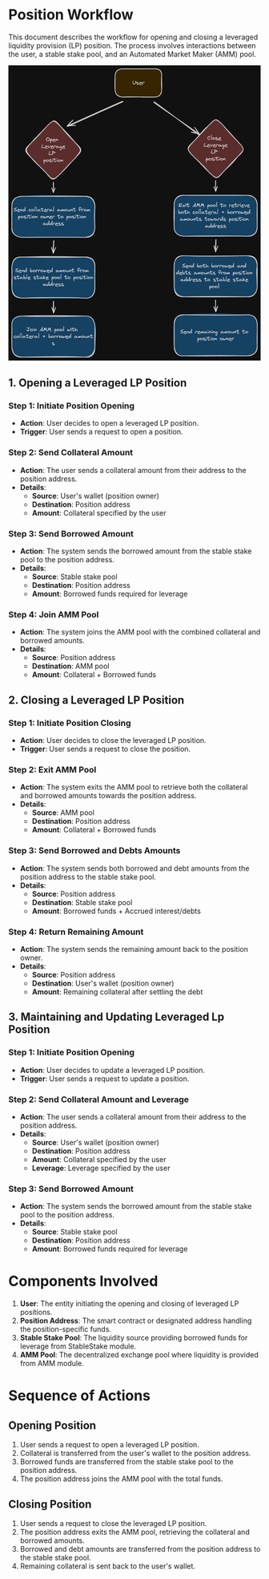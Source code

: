 <!--
order: 6
-->

# Position Workflow

This document describes the workflow for opening and closing a leveraged liquidity provision (LP) position. The process involves interactions between the user, a stable stake pool, and an Automated Market Maker (AMM) pool.

![Position Workflow](./assets/position_workflow.png)

## 1. Opening a Leveraged LP Position

### Step 1: Initiate Position Opening

- **Action**: User decides to open a leveraged LP position.
- **Trigger**: User sends a request to open a position.

### Step 2: Send Collateral Amount

- **Action**: The user sends a collateral amount from their address to the position address.
- **Details**:
  - **Source**: User's wallet (position owner)
  - **Destination**: Position address
  - **Amount**: Collateral specified by the user

### Step 3: Send Borrowed Amount

- **Action**: The system sends the borrowed amount from the stable stake pool to the position address.
- **Details**:
  - **Source**: Stable stake pool
  - **Destination**: Position address
  - **Amount**: Borrowed funds required for leverage

### Step 4: Join AMM Pool

- **Action**: The system joins the AMM pool with the combined collateral and borrowed amounts.
- **Details**:
  - **Source**: Position address
  - **Destination**: AMM pool
  - **Amount**: Collateral + Borrowed funds

## 2. Closing a Leveraged LP Position

### Step 1: Initiate Position Closing

- **Action**: User decides to close the leveraged LP position.
- **Trigger**: User sends a request to close the position.

### Step 2: Exit AMM Pool

- **Action**: The system exits the AMM pool to retrieve both the collateral and borrowed amounts towards the position address.
- **Details**:
  - **Source**: AMM pool
  - **Destination**: Position address
  - **Amount**: Collateral + Borrowed funds

### Step 3: Send Borrowed and Debts Amounts

- **Action**: The system sends both borrowed and debt amounts from the position address to the stable stake pool.
- **Details**:
  - **Source**: Position address
  - **Destination**: Stable stake pool
  - **Amount**: Borrowed funds + Accrued interest/debts

### Step 4: Return Remaining Amount

- **Action**: The system sends the remaining amount back to the position owner.
- **Details**:
  - **Source**: Position address
  - **Destination**: User's wallet (position owner)
  - **Amount**: Remaining collateral after settling the debt

## 3. Maintaining and Updating Leveraged Lp Position

### Step 1: Initiate Position Opening

- **Action**: User decides to update a leveraged LP position.
- **Trigger**: User sends a request to update a position.

### Step 2: Send Collateral Amount and Leverage

- **Action**: The user sends a collateral amount from their address to the position address.
- **Details**:
  - **Source**: User's wallet (position owner)
  - **Destination**: Position address
  - **Amount**: Collateral specified by the user
  - **Leverage**: Leverage specified by the user

### Step 3: Send Borrowed Amount

- **Action**: The system sends the borrowed amount from the stable stake pool to the position address.
- **Details**:
  - **Source**: Stable stake pool
  - **Destination**: Position address
  - **Amount**: Borrowed funds required for leverage





# Components Involved

1. **User**: The entity initiating the opening and closing of leveraged LP positions.
2. **Position Address**: The smart contract or designated address handling the position-specific funds.
3. **Stable Stake Pool**: The liquidity source providing borrowed funds for leverage from StableStake module.
4. **AMM Pool**: The decentralized exchange pool where liquidity is provided from AMM module.

# Sequence of Actions

## Opening Position

1. User sends a request to open a leveraged LP position.
2. Collateral is transferred from the user's wallet to the position address.
3. Borrowed funds are transferred from the stable stake pool to the position address.
4. The position address joins the AMM pool with the total funds.

## Closing Position

1. User sends a request to close the leveraged LP position.
2. The position address exits the AMM pool, retrieving the collateral and borrowed amounts.
3. Borrowed and debt amounts are transferred from the position address to the stable stake pool.
4. Remaining collateral is sent back to the user's wallet.
